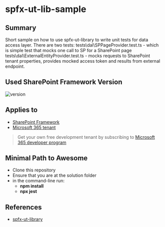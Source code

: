 # spfx-ut-lib-sample

## Summary

Short sample on how to use spfx-ut-library to write unit tests for data access layer.
There are two tests:
tests\dal\SPPageProvider.test.ts - which is simple test that mocks one call to SP for a SharePoint page
tests\dal\ExternalEntityProvider.test.ts - mocks requests to SharePoint tenant properties, provides mocked access token and results from external endpoint.

## Used SharePoint Framework Version

![version](https://img.shields.io/badge/version-1.11-green.svg)

## Applies to

- [SharePoint Framework](https://aka.ms/spfx)
- [Microsoft 365 tenant](https://docs.microsoft.com/en-us/sharepoint/dev/spfx/set-up-your-developer-tenant)

> Get your own free development tenant by subscribing to [Microsoft 365 developer program](http://aka.ms/o365devprogram)


## Minimal Path to Awesome

- Clone this repository
- Ensure that you are at the solution folder
- in the command-line run:
  - **npm install**
  - **npx jest**

## References

- [spfx-ut-library](https://www.npmjs.com/package/spfx-ut-library)